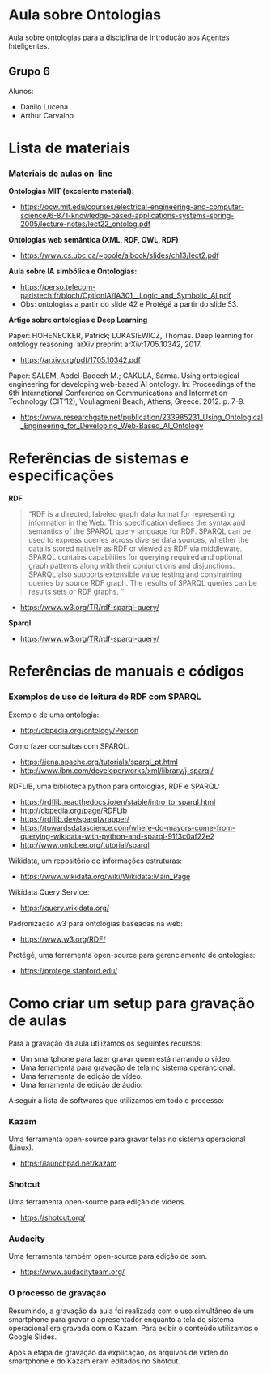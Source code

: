 # Aula sobre Ontologias

Aula sobre ontologias para a disciplina de Introdução aos Agentes Inteligentes.

## Grupo 6

Alunos: 
* Danilo Lucena
* Arthur Carvalho


# Lista de materiais

### Materiais de aulas on-line

**Ontologias MIT (excelente material):**
* https://ocw.mit.edu/courses/electrical-engineering-and-computer-science/6-871-knowledge-based-applications-systems-spring-2005/lecture-notes/lect22_ontolog.pdf

**Ontologias web semântica (XML, RDF, OWL, RDF)**
* https://www.cs.ubc.ca/~poole/aibook/slides/ch13/lect2.pdf

**Aula sobre IA simbólica e Ontologias:**
* https://perso.telecom-paristech.fr/bloch/OptionIA/IA301__Logic_and_Symbolic_AI.pdf
* Obs: ontologias a partir do slide 42 e Protégé a partir do slide 53.

**Artigo sobre ontologias e Deep Learning**

Paper: HOHENECKER, Patrick; LUKASIEWICZ, Thomas. Deep learning for ontology reasoning. arXiv preprint arXiv:1705.10342, 2017. 
* https://arxiv.org/pdf/1705.10342.pdf

Paper: SALEM, Abdel-Badeeh M.; CAKULA, Sarma. Using ontological engineering for developing web-based AI ontology. In: Proceedings of the 6th International Conference on Communications and Information Technology (CIT’12), Vouliagmeni Beach, Athens, Greece. 2012. p. 7-9.
* https://www.researchgate.net/publication/233985231_Using_Ontological_Engineering_for_Developing_Web-Based_AI_Ontology


# Referências de sistemas e especificações 

**RDF**
> “RDF is a directed, labeled graph data format for representing information in the Web. This specification defines the syntax and semantics of the SPARQL query language for RDF. SPARQL can be used to express queries across diverse data sources, whether the data is stored natively as RDF or viewed as RDF via middleware. SPARQL contains capabilities for querying required and optional graph patterns along with their conjunctions and disjunctions. SPARQL also supports extensible value testing and constraining queries by source RDF graph. The results of SPARQL queries can be results sets or RDF graphs. “
* https://www.w3.org/TR/rdf-sparql-query/

**Sparql**
* https://www.w3.org/TR/rdf-sparql-query/

# Referências de manuais e códigos

### Exemplos de uso de leitura de RDF com SPARQL

Exemplo de uma ontologia:
* http://dbpedia.org/ontology/Person

Como fazer consultas com SPARQL:
* https://jena.apache.org/tutorials/sparql_pt.html 
* http://www.ibm.com/developerworks/xml/library/j-sparql/ 

RDFLIB, uma biblioteca python para ontologias, RDF e SPARQL:
* https://rdflib.readthedocs.io/en/stable/intro_to_sparql.html 
* http://dbpedia.org/page/RDFLib 
* https://rdflib.dev/sparqlwrapper/
* https://towardsdatascience.com/where-do-mayors-come-from-querying-wikidata-with-python-and-sparql-91f3c0af22e2
* http://www.ontobee.org/tutorial/sparql 
 

Wikidata, um repositório de informações estruturas:
* https://www.wikidata.org/wiki/Wikidata:Main_Page

Wikidata Query Service:
* https://query.wikidata.org/

Padronização w3 para ontologias baseadas na web:
* https://www.w3.org/RDF/

Protégé, uma ferramenta open-source para gerenciamento de ontologias:
* https://protege.stanford.edu/


# Como criar um setup para gravação de aulas

Para a gravação da aula utilizamos os seguintes recursos:
* Um smartphone para fazer gravar quem está narrando o vídeo.
* Uma ferramenta para gravação de tela no sistema operancional.
* Uma ferramenta de edição de vídeo.
* Uma ferramenta de edição de áudio.

A seguir a lista de softwares que utilizamos em todo o processo:

### Kazam
Uma ferramenta open-source para gravar telas no sistema operacional (Linux).
* https://launchpad.net/kazam

### Shotcut
Uma ferramenta open-source para edição de vídeos.
* https://shotcut.org/

### Audacity
Uma ferramenta também open-source para edição de som.
* https://www.audacityteam.org/

### O processo de gravação
Resumindo, a gravação da aula foi realizada com o uso simultâneo de um smartphone para gravar o apresentador enquanto
a tela do sistema operacional era gravada com o Kazam. Para exibir o conteúdo utilizamos o Google Slides.

Após a etapa de gravação da explicação, os arquivos de vídeo do smartphone e do Kazam eram editados no Shotcut.


 

